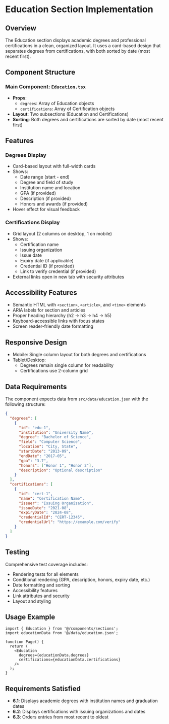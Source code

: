 # Education Section Implementation

## Overview
The Education section displays academic degrees and professional certifications in a clean, organized layout. It uses a card-based design that separates degrees from certifications, with both sorted by date (most recent first).

## Component Structure

### Main Component: `Education.tsx`
- **Props**: 
  - `degrees`: Array of Education objects
  - `certifications`: Array of Certification objects
- **Layout**: Two subsections (Education and Certifications)
- **Sorting**: Both degrees and certifications are sorted by date (most recent first)

## Features

### Degrees Display
- Card-based layout with full-width cards
- Shows:
  - Date range (start - end)
  - Degree and field of study
  - Institution name and location
  - GPA (if provided)
  - Description (if provided)
  - Honors and awards (if provided)
- Hover effect for visual feedback

### Certifications Display
- Grid layout (2 columns on desktop, 1 on mobile)
- Shows:
  - Certification name
  - Issuing organization
  - Issue date
  - Expiry date (if applicable)
  - Credential ID (if provided)
  - Link to verify credential (if provided)
- External links open in new tab with security attributes

## Accessibility Features
- Semantic HTML with `<section>`, `<article>`, and `<time>` elements
- ARIA labels for section and articles
- Proper heading hierarchy (h2 → h3 → h4 → h5)
- Keyboard-accessible links with focus states
- Screen reader-friendly date formatting

## Responsive Design
- Mobile: Single column layout for both degrees and certifications
- Tablet/Desktop: 
  - Degrees remain single column for readability
  - Certifications use 2-column grid

## Data Requirements
The component expects data from `src/data/education.json` with the following structure:

```json
{
  "degrees": [
    {
      "id": "edu-1",
      "institution": "University Name",
      "degree": "Bachelor of Science",
      "field": "Computer Science",
      "location": "City, State",
      "startDate": "2013-09",
      "endDate": "2017-05",
      "gpa": "3.7",
      "honors": ["Honor 1", "Honor 2"],
      "description": "Optional description"
    }
  ],
  "certifications": [
    {
      "id": "cert-1",
      "name": "Certification Name",
      "issuer": "Issuing Organization",
      "issueDate": "2021-08",
      "expiryDate": "2024-08",
      "credentialId": "CERT-12345",
      "credentialUrl": "https://example.com/verify"
    }
  ]
}
```

## Testing
Comprehensive test coverage includes:
- Rendering tests for all elements
- Conditional rendering (GPA, description, honors, expiry date, etc.)
- Date formatting and sorting
- Accessibility features
- Link attributes and security
- Layout and styling

## Usage Example

```tsx
import { Education } from '@/components/sections';
import educationData from '@/data/education.json';

function Page() {
  return (
    <Education
      degrees={educationData.degrees}
      certifications={educationData.certifications}
    />
  );
}
```

## Requirements Satisfied
- **6.1**: Displays academic degrees with institution names and graduation dates
- **6.2**: Displays certifications with issuing organizations and dates
- **6.3**: Orders entries from most recent to oldest
